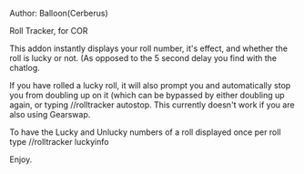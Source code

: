 Author: Balloon(Cerberus)

Roll Tracker, for COR

This addon instantly displays your roll number, it's effect, and whether the roll is lucky or not. (As opposed to the 5 second delay you find with the chatlog. 

If you have rolled a lucky roll, it will also prompt you and automatically stop you from doubling up on it (which can be bypassed by either doubling up again, or typing //rolltracker autostop. This currently doesn't work if you are also using Gearswap.

To have the Lucky and Unlucky numbers of a roll displayed once per roll type //rolltracker luckyinfo

Enjoy.

